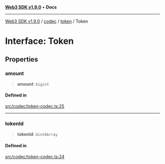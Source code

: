 [**Web3 SDK v1.9.0**](../../../../../README.md) • **Docs**

***

[Web3 SDK v1.9.0](../../../../../globals.md) / [codec](../../../README.md) / [token](../README.md) / Token

# Interface: Token

## Properties

### amount

> **amount**: `bigint`

#### Defined in

[src/codec/token-codec.ts:25](https://github.com/Mystic-Nayy/alephium-web3/blob/c1afd789a197ce5fe21f08c2965942090157c33d/packages/web3/src/codec/token-codec.ts#L25)

***

### tokenId

> **tokenId**: `Uint8Array`

#### Defined in

[src/codec/token-codec.ts:24](https://github.com/Mystic-Nayy/alephium-web3/blob/c1afd789a197ce5fe21f08c2965942090157c33d/packages/web3/src/codec/token-codec.ts#L24)
